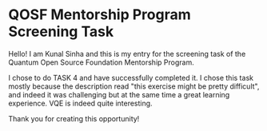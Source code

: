 # QOSF Mentorship Program Screening Task

Hello! I am Kunal Sinha and this is my entry for the screening task of the Quantum Open Source Foundation Mentorship Program. 

I chose to do TASK 4 and have successfully completed it. I chose this task mostly because the description read "this exercise might be pretty difficult", and indeed it was challenging but at the same time a great learning experience. VQE is indeed quite interesting. 

Thank you for creating this opportunity!
